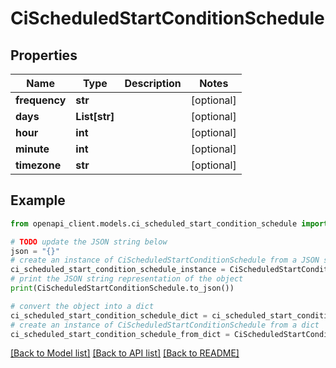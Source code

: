 # CiScheduledStartConditionSchedule


## Properties

Name | Type | Description | Notes
------------ | ------------- | ------------- | -------------
**frequency** | **str** |  | [optional] 
**days** | **List[str]** |  | [optional] 
**hour** | **int** |  | [optional] 
**minute** | **int** |  | [optional] 
**timezone** | **str** |  | [optional] 

## Example

```python
from openapi_client.models.ci_scheduled_start_condition_schedule import CiScheduledStartConditionSchedule

# TODO update the JSON string below
json = "{}"
# create an instance of CiScheduledStartConditionSchedule from a JSON string
ci_scheduled_start_condition_schedule_instance = CiScheduledStartConditionSchedule.from_json(json)
# print the JSON string representation of the object
print(CiScheduledStartConditionSchedule.to_json())

# convert the object into a dict
ci_scheduled_start_condition_schedule_dict = ci_scheduled_start_condition_schedule_instance.to_dict()
# create an instance of CiScheduledStartConditionSchedule from a dict
ci_scheduled_start_condition_schedule_from_dict = CiScheduledStartConditionSchedule.from_dict(ci_scheduled_start_condition_schedule_dict)
```
[[Back to Model list]](../README.md#documentation-for-models) [[Back to API list]](../README.md#documentation-for-api-endpoints) [[Back to README]](../README.md)


